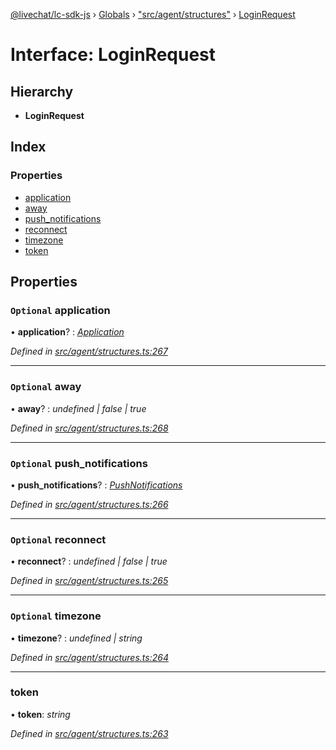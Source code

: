 [@livechat/lc-sdk-js](../README.md) › [Globals](../globals.md) › ["src/agent/structures"](../modules/_src_agent_structures_.md) › [LoginRequest](_src_agent_structures_.loginrequest.md)

# Interface: LoginRequest

## Hierarchy

* **LoginRequest**

## Index

### Properties

* [application](_src_agent_structures_.loginrequest.md#optional-application)
* [away](_src_agent_structures_.loginrequest.md#optional-away)
* [push_notifications](_src_agent_structures_.loginrequest.md#optional-push_notifications)
* [reconnect](_src_agent_structures_.loginrequest.md#optional-reconnect)
* [timezone](_src_agent_structures_.loginrequest.md#optional-timezone)
* [token](_src_agent_structures_.loginrequest.md#token)

## Properties

### `Optional` application

• **application**? : *[Application](_src_agent_structures_.application.md)*

*Defined in [src/agent/structures.ts:267](https://github.com/livechat/lc-sdk-js/blob/e25bbbb/src/agent/structures.ts#L267)*

___

### `Optional` away

• **away**? : *undefined | false | true*

*Defined in [src/agent/structures.ts:268](https://github.com/livechat/lc-sdk-js/blob/e25bbbb/src/agent/structures.ts#L268)*

___

### `Optional` push_notifications

• **push_notifications**? : *[PushNotifications](_src_agent_structures_.pushnotifications.md)*

*Defined in [src/agent/structures.ts:266](https://github.com/livechat/lc-sdk-js/blob/e25bbbb/src/agent/structures.ts#L266)*

___

### `Optional` reconnect

• **reconnect**? : *undefined | false | true*

*Defined in [src/agent/structures.ts:265](https://github.com/livechat/lc-sdk-js/blob/e25bbbb/src/agent/structures.ts#L265)*

___

### `Optional` timezone

• **timezone**? : *undefined | string*

*Defined in [src/agent/structures.ts:264](https://github.com/livechat/lc-sdk-js/blob/e25bbbb/src/agent/structures.ts#L264)*

___

###  token

• **token**: *string*

*Defined in [src/agent/structures.ts:263](https://github.com/livechat/lc-sdk-js/blob/e25bbbb/src/agent/structures.ts#L263)*
